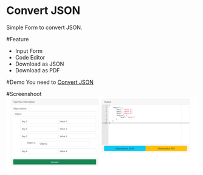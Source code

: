 # Convert JSON

Simple Form to convert JSON.

#Feature
- Input Form
- Code Editor
- Download as JSON
- Download as PDF

#Demo
You need to [Convert JSON](https://code.wapborhan.com/convert-json/)

#Screenshoot
![screenshoot](/src/convert-json.png)
